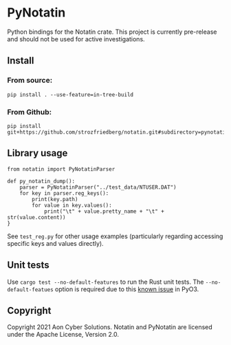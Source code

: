 # PyNotatin
Python bindings for the Notatin crate. This project is currently pre-release and should not be used for active investigations.

## Install
### From source:

```
pip install . --use-feature=in-tree-build
```

### From Github:
```
pip install git+https://github.com/strozfriedberg/notatin.git#subdirectory=pynotatin
```

## Library usage
```python,no_run
from notatin import PyNotatinParser

def py_notatin_dump():
    parser = PyNotatinParser("../test_data/NTUSER.DAT")
    for key in parser.reg_keys():
        print(key.path)
        for value in key.values():
            print("\t" + value.pretty_name + "\t" + str(value.content))
}
```
See `test_reg.py` for other usage examples (particularly regarding accessing specific keys and values directly).

## Unit tests
Use `cargo test --no-default-features` to run the Rust unit tests. The `--no-default-featues` option is required due to this [known issue](https://pyo3.rs/v0.13.2/faq.html#i-cant-run-cargo-test-im-having-linker-issues-like-symbol-not-found-or-undefined-reference-to-_pyexc_systemerror) in PyO3.

## Copyright
Copyright 2021 Aon Cyber Solutions. Notatin and PyNotatin are licensed under the Apache License, Version 2.0.

